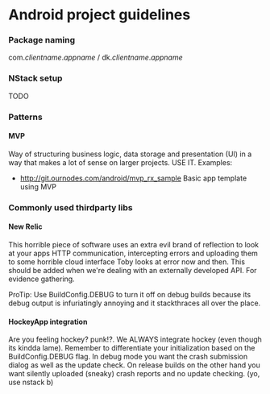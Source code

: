 # Android project guidelines

### Package naming

com._clientname_._appname_ /
dk._clientname_._appname_


### NStack setup

TODO

### Patterns
#### MVP
Way of structuring business logic, data storage and presentation (UI) in a way that makes a lot of sense on larger projects. USE IT. Examples:

- http://git.ournodes.com/android/mvp_rx_sample Basic app template using MVP

### 


### Commonly used thirdparty libs
#### New Relic
This horrible piece of software uses an extra evil brand of reflection to look at your apps HTTP communication, intercepting errors and uploading them to some horrible cloud interface Toby looks at error now and then. This should be added when we're dealing with an externally developed API. For evidence gathering.

ProTip: Use BuildConfig.DEBUG to turn it off on debug builds because its debug output is infuriatingly annoying and it stackthraces all over the place.

#### HockeyApp integration
Are you feeling hockey? punk!?. We ALWAYS integrate hockey (even though its kindda lame). Remember to differentiate your initialization based on the BuildConfig.DEBUG flag. In debug mode you want the crash submission dialog as well as the update check. On release builds on the other hand you want silently uploaded (sneaky) crash reports and no update checking. (yo, use nstack b) 

